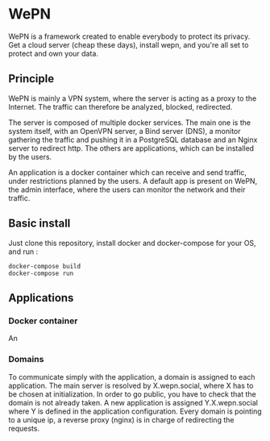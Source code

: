 WePN
================

WePN is a framework created to enable everybody to protect its privacy.
Get a cloud server (cheap these days), install wepn, and you're all set to protect and own your data.

## Principle
WePN is mainly a VPN system, where the server is acting as a proxy to the Internet. The traffic can therefore be analyzed, blocked, redirected.

The server is composed of multiple docker services. The main one is the system itself, with an OpenVPN server, a Bind server (DNS), a monitor gathering the traffic and pushing it in a PostgreSQL database and an Nginx server to redirect http.
The others are applications, which can be installed by the users.

An application is a docker container which can receive and send traffic, under restrictions planned by the users. A default app is present on WePN, the admin interface, where the users can monitor the network and their traffic.

## Basic install

Just clone this repository, install docker and docker-compose for your OS, and run :

```shell
docker-compose build
docker-compose run
```

## Applications

### Docker container

An 

### Domains

To communicate simply with the application, a domain is assigned to each application. The main server is resolved by X.wepn.social, where X has to be chosen at initialization. In order to go public, you have to check that the domain is not already taken.
A new application is assigned Y.X.wepn.social where Y is defined in the application configuration. Every domain is pointing to a unique ip, a reverse proxy (nginx) is in charge of redirecting the requests.
